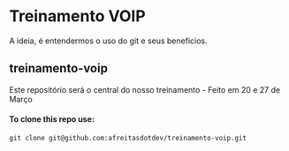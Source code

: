 # Treinamento VOIP

A ideia, é entendermos o uso do git e seus beneficios.
## treinamento-voip
Este repositório será o central do nosso treinamento - Feito em 20 e 27 de Março

#### To clone this repo use:
```
git clone git@github.com:afreitasdotdev/treinamento-voip.git
```
